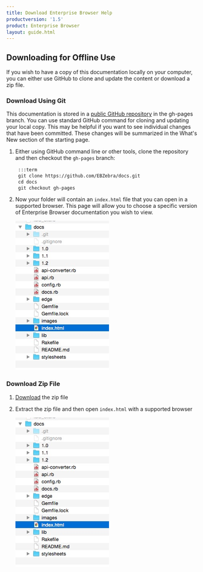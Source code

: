 ```yaml
---
title: Download Enterprise Browser Help
productversion: '1.5'
product: Enterprise Browser
layout: guide.html
---
```


## Downloading for Offline Use
If you wish to have a copy of this documentation locally on your computer, you can either use GitHub to clone and update the content or download a zip file.

### Download Using Git
This documentation is stored in a [public GitHub repository](https://github.com/EBZebra/docs/tree/gh-pages) in the gh-pages branch. You can use standard GitHub command for cloning and updating your local copy. This may be helpful if you want to see individual changes that have been committed. These changes will be summarized in the What's New section of the starting page.

1. Either using GitHub command line or other tools, clone the repository and then checkout the `gh-pages` branch:

		:::term
		git clone https://github.com/EBZebra/docs.git
		cd docs
		git checkout gh-pages

2. Now your folder will contain an `index.html` file that you can open in a supported browser. This page will allow you to choose a specific version of Enterprise Browser documentation you wish to view.

	![img](../../images/about/folder.jpg)

### Download Zip File

1. [Download](https://github.com/EBZebra/docs/archive/gh-pages.zip) the zip file
2. Extract the zip file and then open `index.html` with a supported browser

	![img](../../images/about/folder.jpg)


